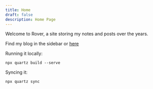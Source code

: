 ```yaml
---
title: Home
draft: false
description: Home Page
---
```


Welcome to Rover, a site storing my notes and posts over the years.

Find my blog in the sidebar or [here](Posts/)


Running it locally:
```
npx quartz build --serve
```

Syncing it:
```
npx quartz sync
```